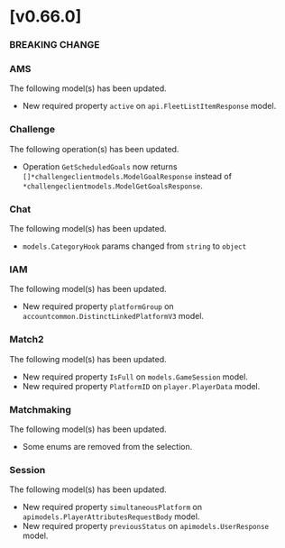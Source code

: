 # [v0.66.0]

### BREAKING CHANGE

### AMS

The following model(s) has been updated.

- New required property `active` on `api.FleetListItemResponse` model.

### Challenge

The following operation(s) has been updated.

- Operation `GetScheduledGoals` now returns `[]*challengeclientmodels.ModelGoalResponse` instead of `*challengeclientmodels.ModelGetGoalsResponse`.

### Chat

The following model(s) has been updated.

- `models.CategoryHook` params changed from `string` to `object`

### IAM

The following model(s) has been updated.

- New required property `platformGroup` on `accountcommon.DistinctLinkedPlatformV3` model.

### Match2

The following model(s) has been updated.

- New required property `IsFull` on `models.GameSession` model.
- New required property `PlatformID` on `player.PlayerData` model.

### Matchmaking

The following model(s) has been updated.

- Some enums are removed from the selection.

### Session

The following model(s) has been updated.

- New required property `simultaneousPlatform` on `apimodels.PlayerAttributesRequestBody` model.
- New required property `previousStatus` on `apimodels.UserResponse` model.
